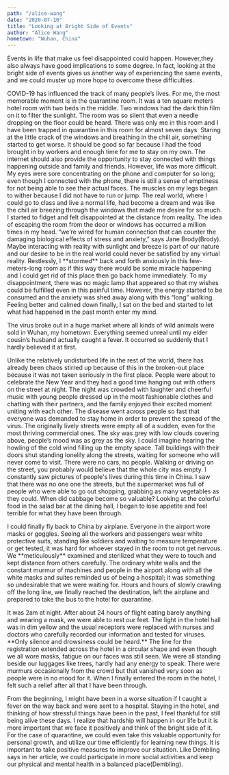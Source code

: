 ```yaml
---
path: "/alice-wang"
date: "2020-07-10"
title: "Looking at Bright Side of Events"
author: "Alice Wang"
hometown: "Wuhan, China"
---
```


<p>Events in life that make us feel disappointed could happen. However,they also always have good implications to some degree. In fact, looking at the bright side of events gives us another way of experiencing the same events, and we could muster up more hope to overcome these difficulties.</p>

<p>COVID-19 has influenced the track of many people’s lives. For me, the most memorable moment is in the quarantine room. It was a ten square meters hotel room with two beds in the middle. Two windows had the dark thin film on it to filter the sunlight. The room was so silent that even a needle dropping on the floor could be heard. There was only me in this room and I have been trapped in quarantine in this room for almost seven days. Staring at the little crack of the windows and breathing in the chill air, something started to get worse. It should be good so far because I had the food brought in by workers and enough time for me to stay on my own. The internet should also provide the opportunity to stay connected with things happening outside and family and friends. However, life was more difficult. My eyes were sore concentrating on the phone and computer for so long; even though I connected with the phone, there is still a sense of emptiness for not being able to see their actual faces. The muscles on my legs began to wither because I did not have to run or jump. The real world, where I could go to class and live a normal life, had become a dream and was like the chill air breezing through the windows that made me desire for so much. I started to fidget and felt disappointed at the distance from reality. The idea of escaping the room from the door or windows has occurred a million times in my head. “we’re wired for human connection that can counter the damaging biological effects of stress and anxiety,” says Jane Brody(Brody). Maybe interacting with reality with sunlight and breeze is part of our nature and our desire to be in the real world could never be satisfied by any virtual reality. Restlessly, I **stormed** back and forth anxiously in this few-meters-long room as if this way there would be some miracle happening and I could get rid of this place then go back home immediately. To my disappointment, there was no magic lamp that appeared so that my wishes could be fulfilled even in this painful time. However, the energy started to be consumed and the anxiety was shed away along with this “long” walking. Feeling better and calmed down finally, I sat on the bed and started to let what had happened in the past month enter my mind.</p>

<p>The virus broke out in a huge market where all kinds of wild animals were sold in Wuhan, my hometown. Everything seemed unreal until my elder cousin’s husband actually caught a fever. It occurred so suddenly that I hardly believed it at first.</p> 

<p>Unlike the relatively undisturbed life in the rest of the world, there has already been chaos stirred up because of this in the broken-out place because it was not taken seriously in the first place. People were about to celebrate the New Year and they had a good time hanging out with others on the street at night. The night was crowded with laughter and cheerful music with young people dressed up in the most fashionable clothes and chatting with their partners, and the family enjoyed their excited moment uniting with each other. The disease went across people so fast that everyone was demanded to stay home in order to prevent the spread of the virus. The originally lively streets were empty all of a sudden, even for the most thriving commercial ones. The sky was grey with low clouds covering above, people’s mood was as grey as the sky. I could imagine hearing the howling of the cold wind filling up the empty space. Tall buildings with their doors shut standing lonelily along the streets, waiting for someone who will never come to visit. There were no cars, no people. Walking or driving on the street, you probably would believe that the whole city was empty. I constantly saw pictures of people's lives during this time in China. I saw that there was no one one the streets, but the supermarket was full of people who were able to go out shopping, grabbing as many vegetables as they could. When did cabbage become so valuable? Looking at the colorful food in the salad bar at the dining hall, I began to lose appetite and feel terrible for what they have been through.</p>

<p>I could finally fly back to China by airplane. Everyone in the airport wore masks or goggles. Seeing all the workers and passengers wear white protective suits, standing like soldiers and waiting to measure temperature or get tested, it was hard for whoever stayed in the room to not get nervous. We **meticulously** examined and sterilized what they were to touch and kept distance from others carefully. The ordinary white walls and the constant murmur of machines and people in the airport along with all the white masks and suites reminded us of being a hospital; it was something so undesirable that we were waiting for.  Hours and hours of slowly crawling off the long line, we finally reached the destination, left the airplane and prepared to take the bus to the hotel for quarantine.</p> 

<p>It was 2am at night. After about 24 hours of flight eating barely anything and wearing a mask, we were able to rest our feet. The light in the hotel hall was in dim yellow and the usual receptors were replaced with nurses and doctors who carefully recorded our information and tested for viruses. **Only silence and drowsiness could be heard.** The line for the registration extended across the hotel in a circular shape and even though we all wore masks, fatigue on our faces was still seen. We were all standing beside our luggages like trees, hardly had any energy to speak. There were murmurs occasionally from the crowd but that vanished very soon as people were in no mood for it. When I finally entered the room in the hotel, I felt such a relief after all that I have been through.</p> 

<p>From the beginning, I might have been in a worse situation if I caught a fever on the way back and were sent to a hospital. Staying in the hotel, and thinking of how stressful things have been in the past, I feel thankful for still being alive these days. I realize that hardship will happen in our life but it is more important that we face it positively and think of the bright side of it. For the case of quarantine, we could even take this valuable opportunity for personal growth, and utilize our time efficiently for learning new things. It is important to take positive measures to improve our situation. Like Dembling says in her article, we could participate in more social activities and keep our physical and mental health in a balanced place(Dembling).</p>
